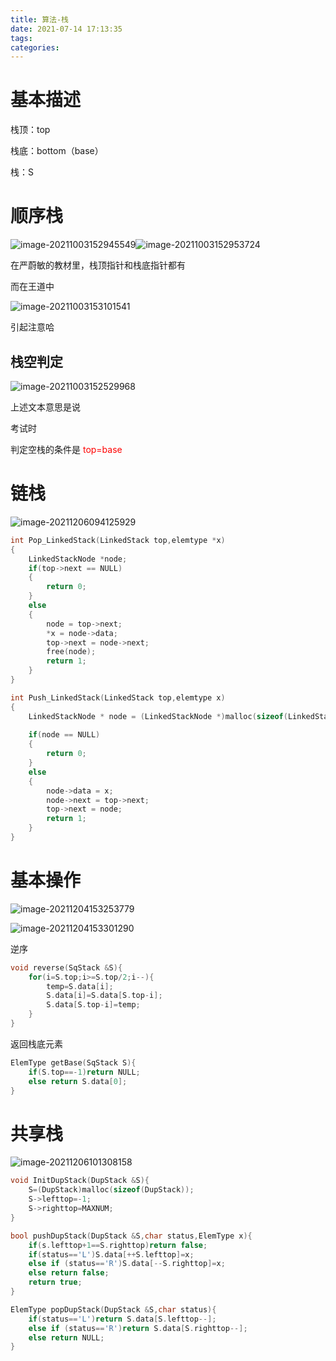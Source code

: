 ```yaml
---
title: 算法-栈
date: 2021-07-14 17:13:35
tags:
categories:
---
```




# 基本描述

栈顶：top

栈底：bottom（base）

栈：S



# 顺序栈

![image-20211003152945549](https://picgo-freejim.oss-cn-beijing.aliyuncs.com/to_upload/image-20211003152945549.png)![image-20211003152953724](https://picgo-freejim.oss-cn-beijing.aliyuncs.com/to_upload/image-20211003152953724.png)



在严蔚敏的教材里，栈顶指针和栈底指针都有



而在王道中

![image-20211003153101541](https://picgo-freejim.oss-cn-beijing.aliyuncs.com/to_upload/image-20211003153101541.png)

引起注意哈

 



## 栈空判定

![image-20211003152529968](https://picgo-freejim.oss-cn-beijing.aliyuncs.com/to_upload/image-20211003152529968.png)

上述文本意思是说

考试时

判定空栈的条件是 <font color=red>top=base</font>





# 链栈

![image-20211206094125929](https://picgo-freejim.oss-cn-beijing.aliyuncs.com/to_upload/image-20211206094125929.png)



```c
int Pop_LinkedStack(LinkedStack top,elemtype *x)
{
	LinkedStackNode *node;
	if(top->next == NULL)
	{
		return 0;
	}
	else
	{
		node = top->next;
		*x = node->data;
		top->next = node->next;
		free(node);
		return 1;
	}
}
```

```c
int Push_LinkedStack(LinkedStack top,elemtype x)
{
	LinkedStackNode * node = (LinkedStackNode *)malloc(sizeof(LinkedStackNode));
 
	if(node == NULL)
	{
		return 0;
	}
	else
	{
		node->data = x;
		node->next = top->next;
		top->next = node;
		return 1;
	}
}
```











# 基本操作

![image-20211204153253779](https://picgo-freejim.oss-cn-beijing.aliyuncs.com/to_upload/image-20211204153253779.png)

![image-20211204153301290](https://picgo-freejim.oss-cn-beijing.aliyuncs.com/to_upload/image-20211204153301290.png) 







逆序

```c
void reverse(SqStack &S){
	for(i=S.top;i>=S.top/2;i--){
		temp=S.data[i];
		S.data[i]=S.data[S.top-i];
		S.data[S.top-i]=temp;
	}
}
```



返回栈底元素

```c
ElemType getBase(SqStack S){
	if(S.top==-1)return NULL;
	else return S.data[0];
}
```







# 共享栈

![image-20211206101308158](https://picgo-freejim.oss-cn-beijing.aliyuncs.com/to_upload/image-20211206101308158.png)



```c
void InitDupStack(DupStack &S){
	S=(DupStack)malloc(sizeof(DupStack));
	S->lefttop=-1;
	S->righttop=MAXNUM;
}
```



```c
bool pushDupStack(DupStack &S,char status,ElemType x){
	if(s.lefttop+1==S.righttop)return false;
	if(status=='L')S.data[++S.lefttop]=x;
	else if (status=='R')S.data[--S.righttop]=x;
	else return false;
	return true;
}
```



```c
ElemType popDupStack(DupStack &S,char status){
	if(status=='L')return S.data[S.lefttop--];
	else if (status=='R')return S.data[S.righttop--];
	else return NULL;
}
```



